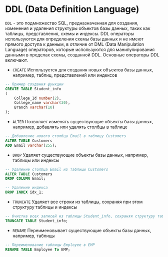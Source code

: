 # DDL (Data Definition Language)

`DDL` - это подмножество SQL, предназначенная для создания, изменения и удаления структуры объектов базы данных, таких как таблицы, представления, схемы и индексы. DDL операторы используются для определения схемы базы данных и не имеют прямого доступа к данным, в отличие от DML (Data Manipulation Language) операторов, которые используются для манипулирования данными в пределах схемы, созданной DDL. Основные операторы DDL включают.

- `CREATE` Используется для создания новых объектов базы данных, например, таблиц, представлений или индексов

``` sql
-- Пример сохдания функции
CREATE TABLE Student_info
(
    College_Id number(2),
    College_name varchar(30),
    Branch varchar(10)
);
```

- `ALTER` Позволяет изменять существующие объекты базы данных, например, добавлять или удалять столбцы в таблице

``` sql
-- Добавление нового столбца Email в таблицу Customers
ALTER TABLE Customers
ADD Email varchar(255);
```

- `DROP` Удаляет существующие объекты базы данных, например, таблицы или индексы

``` sql
-- Удаление столбца Email из таблицы Customers
ALTER TABLE Customers
DROP COLUMN Email;
```

```sql
-- Удаление индекса
DROP INDEX idx_1;
```

- `TRUNCATE` Удаляет все строки из таблицы, сохраняя при этом структуру таблицы и индексы

``` sql
-- Очистка всех записей из таблицы Student_info, сохраняя структуру таблицы
TRUNCATE TABLE Student_info;
```

- `RENAME` Переименовывает существующие объекты базы данных, например, таблицы

``` sql
-- Переименование таблицы Employee в EMP
RENAME TABLE Employee To EMP;
```